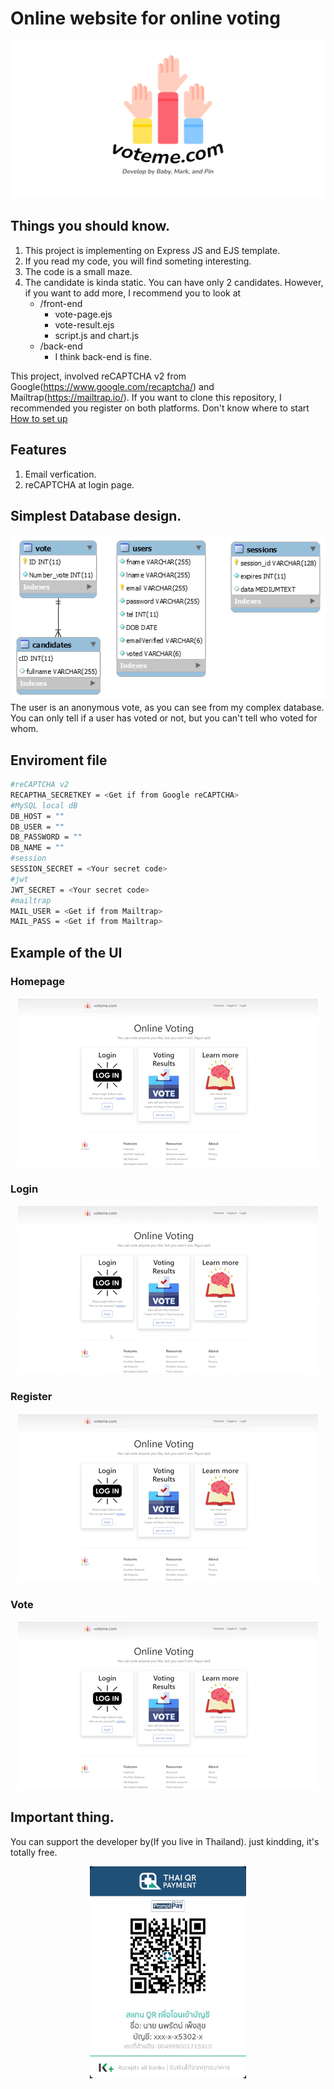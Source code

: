 # Online website for online voting

<img src="https://github.com/itsmebabysmiley/online-voting-nodejs-ejs/blob/main/public/images/voteme-logo.png">

## Things you should know.
1. This project is implementing on Express JS and EJS template.
2. If you read my code, you will find someting interesting.
3. The code is a small maze.
4. The candidate is kinda static. You can have only 2 candidates. However, if you want to add more, I recommend you to look at 
    - /front-end
      - vote-page.ejs
      - vote-result.ejs
      - script.js and chart.js
    - /back-end
      - I think back-end is fine.

This project, involved reCAPTCHA v2 from Google(https://www.google.com/recaptcha/) and Mailtrap(https://mailtrap.io/). If you want to clone this repository, I recommended you register on both platforms. Don't know where to start [How to set up](https://github.com/itsmebabysmiley/online-voting-nodejs-ejs/wiki/How-to-set-up)

## Features
1. Email verfication.  
2. reCAPTCHA at login page.

## Simplest Database design.
<img src="https://github.com/itsmebabysmiley/online-voting-nodejs-ejs/blob/main/public/images/election_db_diagram.png">
The user is an anonymous vote, as you can see from my complex database. You can only tell if a user has voted or not, but you can't tell who voted for whom.

## Enviroment file

```bash
#reCAPTCHA v2
RECAPTHA_SECRETKEY = <Get if from Google reCAPTCHA>
#MySQL local dB
DB_HOST = ""
DB_USER = ""
DB_PASSWORD = ""
DB_NAME = ""
#session
SESSION_SECRET = <Your secret code>
#jwt
JWT_SECRET = <Your secret code>
#mailtrap
MAIL_USER = <Get if from Mailtrap>
MAIL_PASS = <Get if from Mailtrap>
```

## Example of the UI

### Homepage
<p align="center"><img src="https://github.com/itsmebabysmiley/online-voting-nodejs-ejs/blob/main/giphy-homepage.gif"></p>

### Login
<p align="center"><img src="https://github.com/itsmebabysmiley/online-voting-nodejs-ejs/blob/main/giphy-login.gif"></p>

### Register
<p align="center"><img src="https://github.com/itsmebabysmiley/online-voting-nodejs-ejs/blob/main/giphy-register.gif"></p>

### Vote
<p align="center"><img src="https://github.com/itsmebabysmiley/online-voting-nodejs-ejs/blob/main/giphy-vote-page.gif"></p>


## Important thing. 
You can support the developer by(If you live in Thailand). just kindding, it's totally free.
<p align="center"><img src="https://github.com/itsmebabysmiley/online-voting-nodejs-ejs/blob/main/public/images/donate/donateQR.jpg" width="250px"></p>
